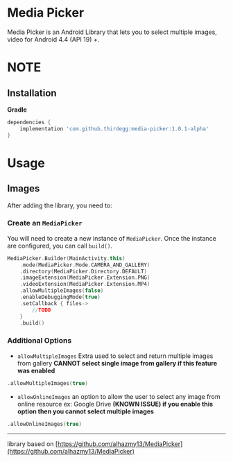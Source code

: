 # Media Picker

Media Picker is an Android Library that lets you to select multiple images, video for Android 4.4 (API 19) +.

# NOTE

## Installation

**Gradle**

```gradle
dependencies {
    implementation 'com.github.thirdegg:media-picker:1.0.1-alpha'
}
```

# Usage

## Images

After adding the library, you need to:

### Create an `MediaPicker`
You will need to create a new instance of `MediaPicker`. Once the instance are configured, you can call `build()`.

```kotlin
MediaPicker.Builder(MainActivity.this)
    .mode(MediaPicker.Mode.CAMERA_AND_GALLERY)
    .directory(MediaPicker.Directory.DEFAULT)
    .imageExtension(MediaPicker.Extension.PNG)
    .videoExtension(MediaPicker.Extension.MP4)
    .allowMultipleImages(false)
    .enableDebuggingMode(true)
    .setCallback { files->
        //TODO
    }
    .build()
```

### Additional Options

* `allowMultipleImages` Extra used to select and return multiple images from gallery **CANNOT select single image from gallery if this feature was enabled**

```kotlin
.allowMultipleImages(true)
```

* `allowOnlineImages` an option to allow the user to select any image from online resource ex: Google Drive **(KNOWN ISSUE) if you enable this option then you cannot select multiple images**

```kotlin
.allowOnlineImages(true)
```

---

library based on [https://github.com/alhazmy13/MediaPicker](https://github.com/alhazmy13/MediaPicker)
